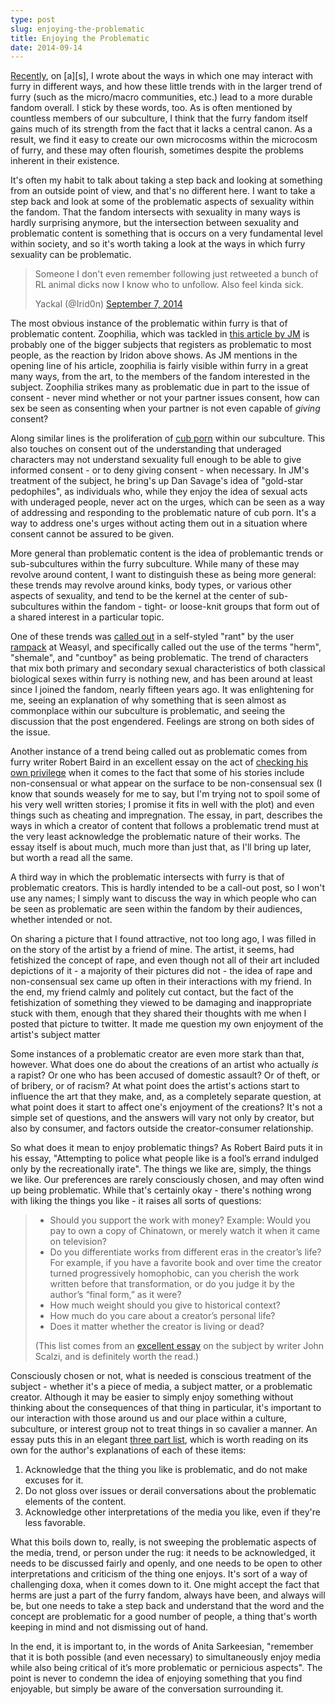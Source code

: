 ```yaml
---
type: post
slug: enjoying-the-problematic
title: Enjoying the Problematic
date: 2014-09-14
---
```


[Recently](http://adjectivespecies.com/2014/06/25/trends-within-trends/),
on \[a\]\[s\], I wrote about the ways in which one may interact with furry in
different ways, and how these little trends with in the larger trend of furry
(such as the micro/macro communities, etc.) lead to a more durable fandom
overall.  I stick by these words, too.  As is often mentioned by countless
members of our subculture, I think that the furry fandom itself gains much of
its strength from the fact that it lacks a central canon.  As a result, we find
it easy to create our own microcosms within the microcosm of furry, and these
may often flourish, sometimes despite the problems inherent in their existence.

It's often my habit to talk about taking a step back and looking at something
from an outside point of view, and that's no different here.  I want to take a
step back and look at some of the problematic aspects of sexuality within the
fandom.  That the fandom intersects with sexuality in many ways is hardly
surprising anymore, but the intersection between sexuality and problematic
content is something that is occurs on a very fundamental level within society,
and so it's worth taking a look at the ways in which furry sexuality can be
problematic.<!--more-->

> Someone I don't even remember following just retweeted a bunch of RL animal
> dicks now I know who to unfollow. Also feel kinda sick.
>
> Yackal (@Irid0n) <a href="https://twitter.com/Irid0n/status/508649770899238913">September 7, 2014</a>

The most obvious instance of the problematic within furry is that of
problematic content.  Zoophilia, which was tackled in [this article by
JM](http://adjectivespecies.com/2013/01/14/why-zoophilia-is-a-furry-issue/) is
probably one of the bigger subjects that registers as problematic to most
people, as the reaction by Iridon above shows.  As JM mentions in the opening
line of his article, zoophilia is fairly visible within furry in a great many
ways, from the art, to the members of the fandom interested in the subject.
Zoophilia strikes many as problematic due in part to the issue of consent -
never mind whether or not your partner issues consent, how can sex be seen as
consenting when your partner is not even capable of *giving* consent?

Along similar lines is the proliferation of [cub
porn](http://adjectivespecies.com/2012/07/16/in-defence-of-cub-porn/) within
our subculture.  This also touches on consent out of the understanding that
underaged characters may not understand sexuality full enough to be able to
give informed consent - or to deny giving consent - when necessary.  In JM's
treatment of the subject, he bring's up Dan Savage's idea of "gold-star
pedophiles", as individuals who, while they enjoy the idea of sexual acts with
underaged people, never act on the urges, which can be seen as a way of
addressing and responding to the problematic nature of cub porn.  It's a way to
address one's urges without acting them out in a situation where consent cannot
be assured to be given.

More general than problematic content is the idea of problemantic trends or
sub-subcultures within the furry subculture.  While many of these may revolve
around content, I want to distinguish these as being more general: these trends
may revolve around kinks, body types, or various other aspects of sexuality,
and tend to be the kernel at the center of sub-subcultures within the fandom -
tight- or loose-knit groups that form out of a shared interest in a particular
topic.

One of these trends was [called
out](https://www.weasyl.com/journal/61156/rant-stop-using-herm-shemale-cuntboy-for-your-porn)
in a self-styled "rant" by the user [rampack](https://www.weasyl.com/~rampack)
at Weasyl, and specifically called out the use of the terms "herm", "shemale",
and "cuntboy" as being problematic.  The trend of characters that mix both
primary and secondary sexual characteristics of both classical biological sexes
within furry is nothing new, and has been around at least since I joined the
fandom, nearly fifteen years ago.  It was enlightening for me, seeing an
explanation of why something that is seen almost as commonplace within our
subculture is problematic, and seeing the discussion that the post engendered.
Feelings are strong on both sides of the issue.

Another instance of a trend being called out as problematic comes from furry
writer Robert Baird in an excellent essay on the act of [checking his own
privilege](http://notwithabang.com/post/96879328026/rob-checks-his-privilege)
when it comes to the fact that some of his stories include non-consensual or
what appear on the surface to be non-consensual sex (I know that sounds weasely
for me to say, but I'm trying not to spoil some of his very well written
stories; I promise it fits in well with the plot) and even things such as
cheating and impregnation.  The essay, in part, describes the ways in which a
creator of content that follows a problematic trend must at the very least
acknowledge the problematic nature of their works.   The essay itself is about
much, much more than just that, as I'll bring up later, but worth a read all
the same.

A third way in which the problematic intersects with furry is that of
problematic creators.  This is hardly intended to be a call-out post, so I
won't use any names; I simply want to discuss the way in which people who can
be seen as problematic are seen within the fandom by their audiences, whether
intended or not.

On sharing a picture that I found attractive, not too long ago, I was filled in
on the story of the artist by a friend of mine.  The artist, it seems, had
fetishized the concept of rape, and even though not all of their art included
depictions of it - a majority of their pictures did not - the idea of rape and
non-consensual sex came up often in their interactions with my friend.  In the
end, my friend calmly and politely cut contact, but the fact of the
fetishization of something they viewed to be damaging and inappropriate stuck
with them, enough that they shared their thoughts with me when I posted that
picture to twitter.  It made me question my own enjoyment of the artist's
subject matter

Some instances of a problematic creator are even more stark than that, however.
What does one do about the creations of an artist who actually <em>is</em> a
rapist?  Or one who has been accused of domestic assault?  Or of theft, or of
bribery, or of racism?  At what point does the artist's actions start to
influence the art that they make, and, as a completely separate question, at
what point does it start to affect one's enjoyment of the creations?  It's not
a simple set of questions, and the answers will vary not only by creator, but
also by consumer, and factors outside the creator-consumer relationship.

So what does it mean to enjoy problematic things?  As Robert Baird puts it in
his essay, "Attempting to police what people like is a fool’s errand indulged
only by the recreationally irate".  The things we like are, simply, the things
we like.  Our preferences are rarely consciously chosen, and may often wind up
being problematic.  While that's certainly okay - there's nothing wrong with
liking the things you like - it raises all sorts of questions:

> * Should you support the work with money? Example: Would you pay to own a
>   copy of Chinatown, or merely watch it when it came on television?
> * Do you differentiate works from different eras in the creator’s life? For
>   example, if you have a favorite book and over time the creator turned
>   progressively homophobic, can you cherish the work written before that
>   transformation, or do you judge it by the author’s “final form,” as it were?
> * How much weight should you give to historical context?
> * How much do you care about a creator’s personal life?
> * Does it matter whether the creator is living or dead?
>
> (This list comes from an [excellent
> essay](http://whatever.scalzi.com/2014/03/19/reader-request-week-2014-6-enjoying-problematic-things/)
> on the subject by writer John Scalzi, and is definitely worth the read.)

Consciously chosen or not, what is needed is conscious treatment of the subject -
whether it's a piece of media, a subject matter, or a problematic creator.
Although it may be easier to simply enjoy something without thinking about the
consequences of that thing in particular, it's important to our interaction
with those around us and our place within a culture, subculture, or interest
group not to treat things in so cavalier a manner.  An essay puts this in an
elegant [three part
list](http://www.socialjusticeleague.net/2011/09/how-to-be-a-fan-of-problematic-things/),
which is worth reading on its own for the author's explanations of each of
these items:

1. Acknowledge that the thing you like is problematic, and do not make excuses
   for it.
2. Do not gloss over issues or derail conversations about the problematic
   elements of the content.
3. Acknowledge other interpretations of the media you like, even if they're
   less favorable.

What this boils down to, really, is not sweeping the problematic aspects of the
media, trend, or person under the rug: it needs to be acknowledged, it needs to
be discussed fairly and openly, and one needs to be open to other
interpretations and criticism of the thing one enjoys.  It's sort of a way of
challenging doxa, when it comes down to it.  One might accept the fact that
herms are just a part of the furry fandom, always have been, and always will
be, but one needs to take a step back and understand that the word and the
concept are problematic for a good number of people, a thing that's worth
keeping in mind and not dismissing out of hand.

In the end, it is important to, in the words of Anita Sarkeesian, "remember
that it is both possible (and even necessary) to simultaneously enjoy media
while also being critical of it’s more problematic or pernicious aspects".  The
point is never to condemn the idea of enjoying something that you find
enjoyable, but simply be aware of the conversation surrounding it.
